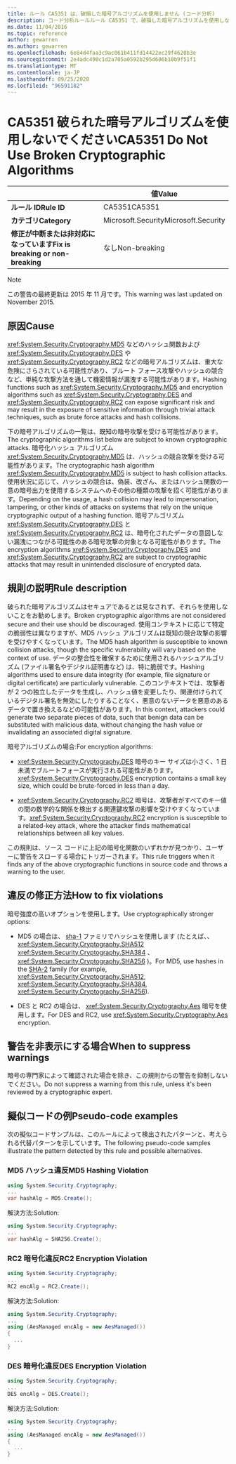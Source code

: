 ```yaml
---
title: ルール CA5351 は、破損した暗号アルゴリズムを使用しません (コード分析)
description: コード分析ルールルール CA5351 で、破損した暗号アルゴリズムを使用しないようにする
ms.date: 11/04/2016
ms.topic: reference
author: gewarren
ms.author: gewarren
ms.openlocfilehash: 6e84d4faa3c9ac061b411fd14422ec29f4620b3e
ms.sourcegitcommit: 2e4adc490c1d2a705a0592b295d606b10b9f51f1
ms.translationtype: MT
ms.contentlocale: ja-JP
ms.lasthandoff: 09/25/2020
ms.locfileid: "96591182"
---
```

# <a name="ca5351-do-not-use-broken-cryptographic-algorithms"></a><span data-ttu-id="4dcbf-103">CA5351 破られた暗号アルゴリズムを使用しないでください</span><span class="sxs-lookup"><span data-stu-id="4dcbf-103">CA5351 Do Not Use Broken Cryptographic Algorithms</span></span>

| | <span data-ttu-id="4dcbf-104">値</span><span class="sxs-lookup"><span data-stu-id="4dcbf-104">Value</span></span> |
|-|-|
| <span data-ttu-id="4dcbf-105">**ルール ID**</span><span class="sxs-lookup"><span data-stu-id="4dcbf-105">**Rule ID**</span></span> |<span data-ttu-id="4dcbf-106">CA5351</span><span class="sxs-lookup"><span data-stu-id="4dcbf-106">CA5351</span></span>|
| <span data-ttu-id="4dcbf-107">**カテゴリ**</span><span class="sxs-lookup"><span data-stu-id="4dcbf-107">**Category**</span></span> |<span data-ttu-id="4dcbf-108">Microsoft.Security</span><span class="sxs-lookup"><span data-stu-id="4dcbf-108">Microsoft.Security</span></span>|
| <span data-ttu-id="4dcbf-109">**修正が中断または非対応になっています**</span><span class="sxs-lookup"><span data-stu-id="4dcbf-109">**Fix is breaking or non-breaking**</span></span> |<span data-ttu-id="4dcbf-110">なし</span><span class="sxs-lookup"><span data-stu-id="4dcbf-110">Non-breaking</span></span>|

> [!NOTE]
> <span data-ttu-id="4dcbf-111">この警告の最終更新は 2015 年 11 月です。</span><span class="sxs-lookup"><span data-stu-id="4dcbf-111">This warning was last updated on November 2015.</span></span>

## <a name="cause"></a><span data-ttu-id="4dcbf-112">原因</span><span class="sxs-lookup"><span data-stu-id="4dcbf-112">Cause</span></span>

<span data-ttu-id="4dcbf-113"><xref:System.Security.Cryptography.MD5> などのハッシュ関数および <xref:System.Security.Cryptography.DES> や <xref:System.Security.Cryptography.RC2> などの暗号アルゴリズムは、重大な危険にさらされている可能性があり、ブルート フォース攻撃やハッシュの競合など、単純な攻撃方法を通して機密情報が漏洩する可能性があります。</span><span class="sxs-lookup"><span data-stu-id="4dcbf-113">Hashing functions such as <xref:System.Security.Cryptography.MD5> and encryption algorithms such as <xref:System.Security.Cryptography.DES> and <xref:System.Security.Cryptography.RC2> can expose significant risk and may result in the exposure of sensitive information through trivial attack techniques, such as brute force attacks and hash collisions.</span></span>

<span data-ttu-id="4dcbf-114">下の暗号アルゴリズムの一覧は、既知の暗号攻撃を受ける可能性があります。</span><span class="sxs-lookup"><span data-stu-id="4dcbf-114">The cryptographic algorithms list below are subject to known cryptographic attacks.</span></span> <span data-ttu-id="4dcbf-115">暗号化ハッシュ アルゴリズム <xref:System.Security.Cryptography.MD5> は、ハッシュの競合攻撃を受ける可能性があります。</span><span class="sxs-lookup"><span data-stu-id="4dcbf-115">The cryptographic hash algorithm <xref:System.Security.Cryptography.MD5> is subject to hash collision attacks.</span></span>  <span data-ttu-id="4dcbf-116">使用状況に応じて、ハッシュの競合は、偽装、改ざん、またはハッシュ関数の一意の暗号出力を使用するシステムへのその他の種類の攻撃を招く可能性があります。</span><span class="sxs-lookup"><span data-stu-id="4dcbf-116">Depending on the usage, a hash collision may lead to impersonation, tampering, or other kinds of attacks on systems that rely on the unique cryptographic output of a hashing function.</span></span> <span data-ttu-id="4dcbf-117">暗号アルゴリズム <xref:System.Security.Cryptography.DES> と <xref:System.Security.Cryptography.RC2> は、暗号化されたデータの意図しない漏洩につながる可能性のある暗号攻撃の対象となる可能性があります。</span><span class="sxs-lookup"><span data-stu-id="4dcbf-117">The encryption algorithms <xref:System.Security.Cryptography.DES> and <xref:System.Security.Cryptography.RC2> are subject to cryptographic attacks that may result in unintended disclosure of encrypted data.</span></span>

## <a name="rule-description"></a><span data-ttu-id="4dcbf-118">規則の説明</span><span class="sxs-lookup"><span data-stu-id="4dcbf-118">Rule description</span></span>

<span data-ttu-id="4dcbf-119">破られた暗号アルゴリズムはセキュアであるとは見なされず、それらを使用しないことをお勧めします。</span><span class="sxs-lookup"><span data-stu-id="4dcbf-119">Broken cryptographic algorithms are not  considered secure and their use should be discouraged.</span></span> <span data-ttu-id="4dcbf-120">使用コンテキストに応じて特定の脆弱性は異なりますが、MD5 ハッシュ アルゴリズムは既知の競合攻撃の影響を受けやすくなっています。</span><span class="sxs-lookup"><span data-stu-id="4dcbf-120">The MD5 hash algorithm is susceptible to known collision attacks, though the specific vulnerability will vary based on the context of use.</span></span>  <span data-ttu-id="4dcbf-121">データの整合性を確保するために使用されるハッシュアルゴリズム (ファイル署名やデジタル証明書など) は、特に脆弱です。</span><span class="sxs-lookup"><span data-stu-id="4dcbf-121">Hashing algorithms used to ensure data integrity (for example, file signature or digital certificate) are particularly vulnerable.</span></span>  <span data-ttu-id="4dcbf-122">このコンテキストでは、攻撃者が 2 つの独立したデータを生成し、ハッシュ値を変更したり、関連付けられているデジタル署名を無効にしたりすることなく、悪意のないデータを悪意のあるデータで置き換えるなどの可能性があります。</span><span class="sxs-lookup"><span data-stu-id="4dcbf-122">In this context, attackers could generate two separate pieces of data, such that benign data can be substituted with malicious data, without changing the hash value or invalidating an associated digital signature.</span></span>

<span data-ttu-id="4dcbf-123">暗号アルゴリズムの場合:</span><span class="sxs-lookup"><span data-stu-id="4dcbf-123">For encryption algorithms:</span></span>

- <span data-ttu-id="4dcbf-124"><xref:System.Security.Cryptography.DES> 暗号のキー サイズは小さく、1 日未満でブルートフォースが実行される可能性があります。</span><span class="sxs-lookup"><span data-stu-id="4dcbf-124"><xref:System.Security.Cryptography.DES> encryption contains a small key size, which could be brute-forced in less than a day.</span></span>

- <span data-ttu-id="4dcbf-125"><xref:System.Security.Cryptography.RC2> 暗号は、攻撃者がすべてのキー値の間の数学的な関係を検出する関連鍵攻撃の影響を受けやすくなっています。</span><span class="sxs-lookup"><span data-stu-id="4dcbf-125"><xref:System.Security.Cryptography.RC2> encryption is susceptible to a related-key attack, where the attacker finds mathematical relationships between all key values.</span></span>

<span data-ttu-id="4dcbf-126">この規則は、ソース コードに上記の暗号化関数のいずれかが見つかり、ユーザーに警告をスローする場合にトリガーされます。</span><span class="sxs-lookup"><span data-stu-id="4dcbf-126">This rule triggers when it finds any of the above cryptographic functions in source code and throws a warning to the user.</span></span>

## <a name="how-to-fix-violations"></a><span data-ttu-id="4dcbf-127">違反の修正方法</span><span class="sxs-lookup"><span data-stu-id="4dcbf-127">How to fix violations</span></span>

<span data-ttu-id="4dcbf-128">暗号強度の高いオプションを使用します。</span><span class="sxs-lookup"><span data-stu-id="4dcbf-128">Use cryptographically stronger options:</span></span>

- <span data-ttu-id="4dcbf-129">MD5 の場合は、 [sha-1](/windows/desktop/SecCrypto/hash-and-signature-algorithms) ファミリでハッシュを使用します (たとえば、、 <xref:System.Security.Cryptography.SHA512> <xref:System.Security.Cryptography.SHA384> 、 <xref:System.Security.Cryptography.SHA256> )。</span><span class="sxs-lookup"><span data-stu-id="4dcbf-129">For MD5, use hashes in the [SHA-2](/windows/desktop/SecCrypto/hash-and-signature-algorithms) family (for example, <xref:System.Security.Cryptography.SHA512>, <xref:System.Security.Cryptography.SHA384>, <xref:System.Security.Cryptography.SHA256>).</span></span>

- <span data-ttu-id="4dcbf-130">DES と RC2 の場合は、 <xref:System.Security.Cryptography.Aes> 暗号を使用します。</span><span class="sxs-lookup"><span data-stu-id="4dcbf-130">For DES and RC2, use <xref:System.Security.Cryptography.Aes> encryption.</span></span>

## <a name="when-to-suppress-warnings"></a><span data-ttu-id="4dcbf-131">警告を非表示にする場合</span><span class="sxs-lookup"><span data-stu-id="4dcbf-131">When to suppress warnings</span></span>

<span data-ttu-id="4dcbf-132">暗号の専門家によって確認された場合を除き、この規則からの警告を抑制しないでください。</span><span class="sxs-lookup"><span data-stu-id="4dcbf-132">Do not suppress a warning from this rule, unless it's been reviewed by a cryptographic expert.</span></span>

## <a name="pseudo-code-examples"></a><span data-ttu-id="4dcbf-133">擬似コードの例</span><span class="sxs-lookup"><span data-stu-id="4dcbf-133">Pseudo-code examples</span></span>

<span data-ttu-id="4dcbf-134">次の擬似コードサンプルは、このルールによって検出されたパターンと、考えられる代替パターンを示しています。</span><span class="sxs-lookup"><span data-stu-id="4dcbf-134">The following pseudo-code samples illustrate the pattern detected by this rule and possible alternatives.</span></span>

### <a name="md5-hashing-violation"></a><span data-ttu-id="4dcbf-135">MD5 ハッシュ違反</span><span class="sxs-lookup"><span data-stu-id="4dcbf-135">MD5 Hashing Violation</span></span>

```csharp
using System.Security.Cryptography;
...
var hashAlg = MD5.Create();
```

<span data-ttu-id="4dcbf-136">解決方法:</span><span class="sxs-lookup"><span data-stu-id="4dcbf-136">Solution:</span></span>

```csharp
using System.Security.Cryptography;
...
var hashAlg = SHA256.Create();
```

### <a name="rc2-encryption-violation"></a><span data-ttu-id="4dcbf-137">RC2 暗号化違反</span><span class="sxs-lookup"><span data-stu-id="4dcbf-137">RC2 Encryption Violation</span></span>

```csharp
using System.Security.Cryptography;
...
RC2 encAlg = RC2.Create();
```

<span data-ttu-id="4dcbf-138">解決方法:</span><span class="sxs-lookup"><span data-stu-id="4dcbf-138">Solution:</span></span>

```csharp
using System.Security.Cryptography;
...
using (AesManaged encAlg = new AesManaged())
{
  ...
}
```

### <a name="des-encryption-violation"></a><span data-ttu-id="4dcbf-139">DES 暗号化違反</span><span class="sxs-lookup"><span data-stu-id="4dcbf-139">DES Encryption Violation</span></span>

```csharp
using System.Security.Cryptography;
...
DES encAlg = DES.Create();
```

<span data-ttu-id="4dcbf-140">解決方法:</span><span class="sxs-lookup"><span data-stu-id="4dcbf-140">Solution:</span></span>

```csharp
using System.Security.Cryptography;
...
using (AesManaged encAlg = new AesManaged())
{
  ...
}
```
